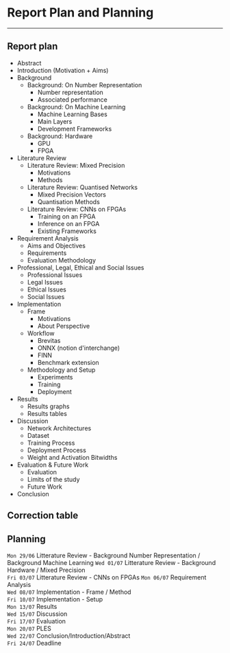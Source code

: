 
# Report Plan and Planning

---

## Report plan
- Abstract
- Introduction (Motivation + Aims)
-  Background
    - Background: On Number Representation
        - Number representation
        - Associated performance
    - Background: On Machine Learning
        - Machine Learning Bases
        - Main Layers
        - Development Frameworks
    - Background: Hardware
        - GPU
        - FPGA
- Literature Review
    - Literature Review: Mixed Precision
        - Motivations
        - Methods
    - Literature Review: Quantised Networks
        - Mixed Precision Vectors
        - Quantisation Methods
    - Literature Review: CNNs on FPGAs
        - Training on an FPGA
        - Inference on an FPGA
        - Existing Frameworks
- Requirement Analysis
    - Aims and Objectives
    - Requirements
    - Evaluation Methodology
- Professional, Legal, Ethical and Social Issues
    - Professional Issues
    - Legal Issues
    - Ethical Issues
    - Social Issues
- Implementation
    - Frame
      - Motivations
      - About Perspective
    - Workflow
      - Brevitas
      - ONNX (notion d'interchange)
      - FINN
      - Benchmark extension
    - Methodology and Setup
      - Experiments
      - Training
      - Deployment
- Results
    - Results graphs
    - Results tables
- Discussion
    - Network Architectures
    - Dataset
    - Training Process
    - Deployment Process
    - Weight and Activation Bitwidths
- Evaluation & Future Work
    - Evaluation
    - Limits of the study
    - Future Work
- Conclusion

## Correction table

<!-- | Chapter Name                     | Written | Read (M.Lagadec) | Read (M.Cotret) | Read (M.Stewart) | Corrected |
| -------------------------------- | :-----: | ---------------- | --------------- | ---------------- | --------- |
| Abstract                         |    X    |                  |                 |                  |           |
| Chapter 1 - Introduction         |    X    |                  |                 |                  |           |
| Chapter 2 - LR - Background      |    X    |                  |                 |                  |           |
| Chapter 2 - LR - Mixed Precision |    X    |                  |                 |                  |           |
| Chapter 2 - LR - Applications    |    X    |                  |                 |                  |           |
| Chapter 2 - LR - Hardware        |    X    |                  |                 |                  |           |
| Chapter 2 - LR - CNNs on FPGAs   |    X    |                  |                 |                  |           |
| Chapter 3 - Requirement Analysis |    X    |                  |                 |                  |           |
| Chapter 4 - PLES                 |    X    |                  |                 |                  |           |
| Chapter 5 - Project Plan         |    X    |                  |                 |                  |           |
| Chapter 6 - Conclusion           |    X    |                  |                 |                  |           | -->




## Planning
`Mon 29/06` Litterature Review - Background Number Representation / Background Machine Learning
`Wed 01/07` Litterature Review - Background Hardware / Mixed Precision  
`Fri 03/07` Litterature Review - CNNs on FPGAs
`Mon 06/07` Requirement Analysis  
`Wed 08/07` Implementation - Frame / Method  
`Fri 10/07` Implementation - Setup  
`Mon 13/07` Results  
`Wed 15/07` Discussion  
`Fri 17/07` Evaluation  
`Mon 20/07` PLES  
`Wed 22/07` Conclusion/Introduction/Abstract  
`Fri 24/07` Deadline  

